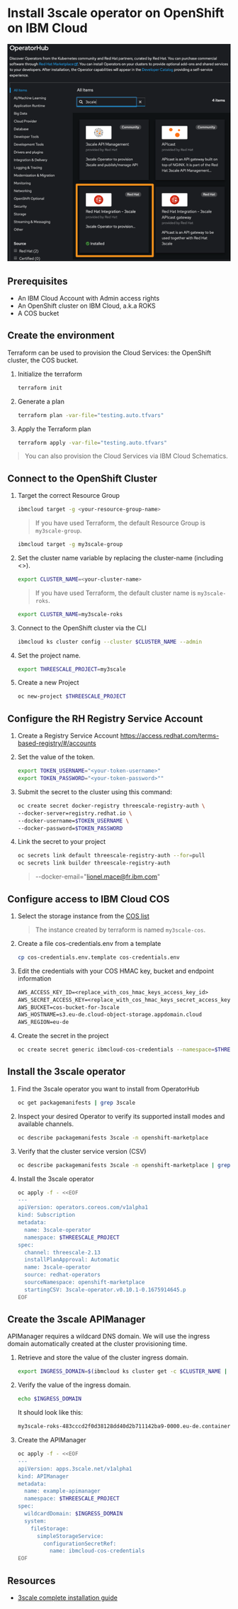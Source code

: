 # Install 3scale operator on OpenShift on IBM Cloud

![operator](images/operator-selection.png)

## Prerequisites

* An IBM Cloud Account with Admin access rights
* An OpenShift cluster on IBM Cloud, a.k.a ROKS
* A COS bucket

## Create the environment

Terraform can be used to provision the Cloud Services: the OpenShift cluster, the COS bucket.

1. Initialize the terraform

    ```sh
    terraform init
    ```

1. Generate a plan

    ```sh
    terraform plan -var-file="testing.auto.tfvars"
    ```

1. Apply the Terraform plan

    ```sh
    terraform apply -var-file="testing.auto.tfvars"
    ```

> You can also provision the Cloud Services via IBM Cloud Schematics.

## Connect to the OpenShift Cluster

1. Target the correct Resource Group

    ```sh
    ibmcloud target -g <your-resource-group-name>
    ```

    > If you have used Terraform, the default Resource Group is `my3scale-group`.

    ```sh
    ibmcloud target -g my3scale-group
    ```

1. Set the cluster name variable by replacing the cluster-name (including <>).

    ```sh
    export CLUSTER_NAME=<your-cluster-name>
    ```

    > If you have used Terraform, the default cluster name is `my3scale-roks`.

    ```sh
    export CLUSTER_NAME=my3scale-roks
    ```

1. Connect to the OpenShift cluster via the CLI

    ```sh
    ibmcloud ks cluster config --cluster $CLUSTER_NAME --admin
    ```

1. Set the project name.

    ```sh
    export THREESCALE_PROJECT=my3scale
    ```

1. Create a new Project

    ```sh
    oc new-project $THREESCALE_PROJECT
    ```

## Configure the RH Registry Service Account

1. Create a Registry Service Account https://access.redhat.com/terms-based-registry/#/accounts

1. Set the value of the token.

    ```sh
    export TOKEN_USERNAME="<your-token-username>"
    export TOKEN_PASSWORD="<your-token-password>""
    ```

1. Submit the secret to the cluster using this command:

    ```sh
    oc create secret docker-registry threescale-registry-auth \
    --docker-server=registry.redhat.io \
    --docker-username=$TOKEN_USERNAME \
    --docker-password=$TOKEN_PASSWORD
    ```

1. Link the secret to your project

    ```sh
    oc secrets link default threescale-registry-auth --for=pull
    oc secrets link builder threescale-registry-auth
    ```

    > --docker-email="lionel.mace@fr.ibm.com"

## Configure access to IBM Cloud COS

1. Select the storage instance from the [COS list](https://cloud.ibm.com/objectstorage)

    > The instance created by terraform is named `my3scale-cos`.

1. Create a file cos-credentials.env from a template

    ```sh
    cp cos-credentials.env.template cos-credentials.env
    ```

1. Edit the credentials with your COS HMAC key, bucket and endpoint information

    ```txt
    AWS_ACCESS_KEY_ID=<replace_with_cos_hmac_keys_access_key_id>
    AWS_SECRET_ACCESS_KEY=<replace_with_cos_hmac_keys_secret_access_key>
    AWS_BUCKET=cos-bucket-for-3scale
    AWS_HOSTNAME=s3.eu-de.cloud-object-storage.appdomain.cloud
    AWS_REGION=eu-de
    ```

1. Create the secret in the project

    ```sh
    oc create secret generic ibmcloud-cos-credentials --namespace=$THREESCALE_PROJECT --from-env-file=cos-credentials.env
    ```

## Install the 3scale operator

1. Find the 3scale operator you want to install from OperatorHub

    ```sh
    oc get packagemanifests | grep 3scale
    ```

1. Inspect your desired Operator to verify its supported install modes and available channels.

    ```sh
    oc describe packagemanifests 3scale -n openshift-marketplace
    ```

1. Verify that the cluster service version (CSV)

    ```sh
    oc describe packagemanifests 3scale -n openshift-marketplace | grep CSV
    ```

1. Install the 3scale operator

    ```sh
    oc apply -f - <<EOF
    ---
    apiVersion: operators.coreos.com/v1alpha1
    kind: Subscription
    metadata:
      name: 3scale-operator
      namespace: $THREESCALE_PROJECT
    spec:
      channel: threescale-2.13
      installPlanApproval: Automatic 
      name: 3scale-operator
      source: redhat-operators
      sourceNamespace: openshift-marketplace
      startingCSV: 3scale-operator.v0.10.1-0.1675914645.p
    EOF
    ```

## Create the 3scale APIManager

APIManager requires a wildcard DNS domain. We will use the ingress domain automatically created at the cluster provisioning time.

1. Retrieve and store the value of the cluster ingress domain.

    ```sh
    export INGRESS_DOMAIN=$(ibmcloud ks cluster get -c $CLUSTER_NAME | grep "Ingress Subdomain" | awk '{print tolower($3)}')
    ```

1. Verify the value of the ingress domain.

    ```sh
    echo $INGRESS_DOMAIN
    ```

    It should look like this:

    ```sh
    my3scale-roks-483cccd2f0d38128dd40d2b711142ba9-0000.eu-de.containers.appdomain.cloud
    ```

1. Create the APIManager

    ```sh
    oc apply -f - <<EOF
    ---
    apiVersion: apps.3scale.net/v1alpha1
    kind: APIManager
    metadata:
      name: example-apimanager
      namespace: $THREESCALE_PROJECT
    spec:
      wildcardDomain: $INGRESS_DOMAIN
      system:
        fileStorage:
          simpleStorageService:
            configurationSecretRef:
              name: ibmcloud-cos-credentials
    EOF
    ```

## Resources

* [3scale complete installation guide](https://access.redhat.com/documentation/en-us/red_hat_3scale_api_management/2.13/html/installing_3scale/index)
